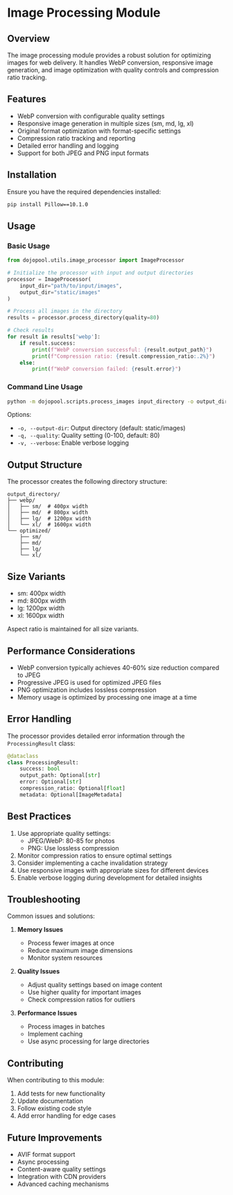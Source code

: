 # Image Processing Module

## Overview
The image processing module provides a robust solution for optimizing images for web delivery. It handles WebP conversion, responsive image generation, and image optimization with quality controls and compression ratio tracking.

## Features
- WebP conversion with configurable quality settings
- Responsive image generation in multiple sizes (sm, md, lg, xl)
- Original format optimization with format-specific settings
- Compression ratio tracking and reporting
- Detailed error handling and logging
- Support for both JPEG and PNG input formats

## Installation
Ensure you have the required dependencies installed:
```bash
pip install Pillow==10.1.0
```

## Usage

### Basic Usage
```python
from dojopool.utils.image_processor import ImageProcessor

# Initialize the processor with input and output directories
processor = ImageProcessor(
    input_dir="path/to/input/images",
    output_dir="static/images"
)

# Process all images in the directory
results = processor.process_directory(quality=80)

# Check results
for result in results['webp']:
    if result.success:
        print(f"WebP conversion successful: {result.output_path}")
        print(f"Compression ratio: {result.compression_ratio:.2%}")
    else:
        print(f"WebP conversion failed: {result.error}")
```

### Command Line Usage
```bash
python -m dojopool.scripts.process_images input_directory -o output_directory -q 80 -v
```

Options:
- `-o, --output-dir`: Output directory (default: static/images)
- `-q, --quality`: Quality setting (0-100, default: 80)
- `-v, --verbose`: Enable verbose logging

## Output Structure
The processor creates the following directory structure:
```
output_directory/
├── webp/
│   ├── sm/  # 400px width
│   ├── md/  # 800px width
│   ├── lg/  # 1200px width
│   └── xl/  # 1600px width
└── optimized/
    ├── sm/
    ├── md/
    ├── lg/
    └── xl/
```

## Size Variants
- sm: 400px width
- md: 800px width
- lg: 1200px width
- xl: 1600px width

Aspect ratio is maintained for all size variants.

## Performance Considerations
- WebP conversion typically achieves 40-60% size reduction compared to JPEG
- Progressive JPEG is used for optimized JPEG files
- PNG optimization includes lossless compression
- Memory usage is optimized by processing one image at a time

## Error Handling
The processor provides detailed error information through the `ProcessingResult` class:
```python
@dataclass
class ProcessingResult:
    success: bool
    output_path: Optional[str]
    error: Optional[str]
    compression_ratio: Optional[float]
    metadata: Optional[ImageMetadata]
```

## Best Practices
1. Use appropriate quality settings:
   - JPEG/WebP: 80-85 for photos
   - PNG: Use lossless compression
2. Monitor compression ratios to ensure optimal settings
3. Consider implementing a cache invalidation strategy
4. Use responsive images with appropriate sizes for different devices
5. Enable verbose logging during development for detailed insights

## Troubleshooting
Common issues and solutions:

1. **Memory Issues**
   - Process fewer images at once
   - Reduce maximum image dimensions
   - Monitor system resources

2. **Quality Issues**
   - Adjust quality settings based on image content
   - Use higher quality for important images
   - Check compression ratios for outliers

3. **Performance Issues**
   - Process images in batches
   - Implement caching
   - Use async processing for large directories

## Contributing
When contributing to this module:
1. Add tests for new functionality
2. Update documentation
3. Follow existing code style
4. Add error handling for edge cases

## Future Improvements
- AVIF format support
- Async processing
- Content-aware quality settings
- Integration with CDN providers
- Advanced caching mechanisms 